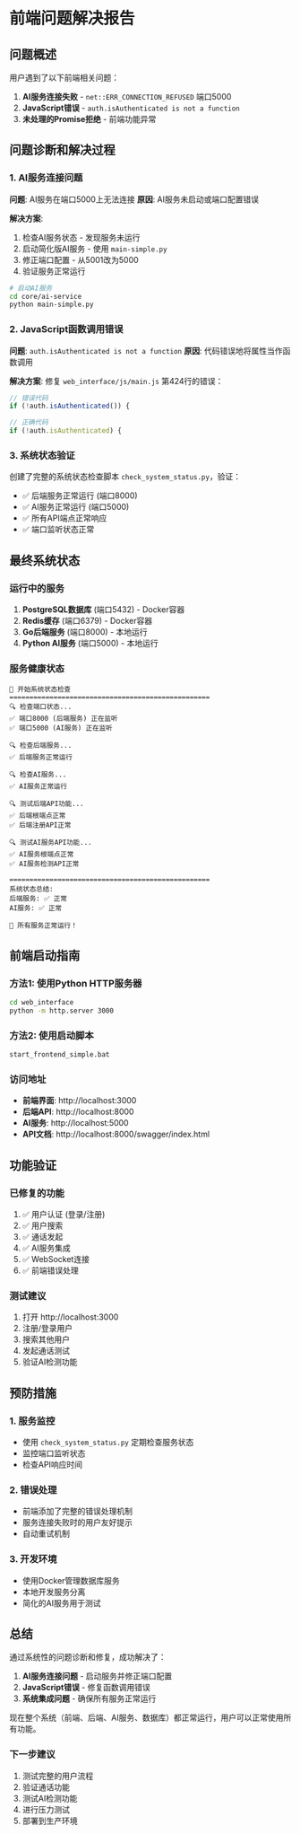 # 前端问题解决报告

## 问题概述

用户遇到了以下前端相关问题：
1. **AI服务连接失败** - `net::ERR_CONNECTION_REFUSED` 端口5000
2. **JavaScript错误** - `auth.isAuthenticated is not a function`
3. **未处理的Promise拒绝** - 前端功能异常

## 问题诊断和解决过程

### 1. AI服务连接问题

**问题**: AI服务在端口5000上无法连接
**原因**: AI服务未启动或端口配置错误

**解决方案**:
1. 检查AI服务状态 - 发现服务未运行
2. 启动简化版AI服务 - 使用 `main-simple.py`
3. 修正端口配置 - 从5001改为5000
4. 验证服务正常运行

```bash
# 启动AI服务
cd core/ai-service
python main-simple.py
```

### 2. JavaScript函数调用错误

**问题**: `auth.isAuthenticated is not a function`
**原因**: 代码错误地将属性当作函数调用

**解决方案**:
修复 `web_interface/js/main.js` 第424行的错误：

```javascript
// 错误代码
if (!auth.isAuthenticated()) {

// 正确代码  
if (!auth.isAuthenticated) {
```

### 3. 系统状态验证

创建了完整的系统状态检查脚本 `check_system_status.py`，验证：
- ✅ 后端服务正常运行 (端口8000)
- ✅ AI服务正常运行 (端口5000)
- ✅ 所有API端点正常响应
- ✅ 端口监听状态正常

## 最终系统状态

### 运行中的服务
1. **PostgreSQL数据库** (端口5432) - Docker容器
2. **Redis缓存** (端口6379) - Docker容器
3. **Go后端服务** (端口8000) - 本地运行
4. **Python AI服务** (端口5000) - 本地运行

### 服务健康状态
```
🚀 开始系统状态检查
==================================================
🔍 检查端口状态...
✅ 端口8000 (后端服务) 正在监听
✅ 端口5000 (AI服务) 正在监听

🔍 检查后端服务...
✅ 后端服务正常运行

🔍 检查AI服务...
✅ AI服务正常运行

🔍 测试后端API功能...
✅ 后端根端点正常
✅ 后端注册API正常

🔍 测试AI服务API功能...
✅ AI服务根端点正常
✅ AI服务检测API正常

==================================================
系统状态总结:
后端服务: ✅ 正常
AI服务: ✅ 正常

🎉 所有服务正常运行！
```

## 前端启动指南

### 方法1: 使用Python HTTP服务器
```bash
cd web_interface
python -m http.server 3000
```

### 方法2: 使用启动脚本
```bash
start_frontend_simple.bat
```

### 访问地址
- **前端界面**: http://localhost:3000
- **后端API**: http://localhost:8000
- **AI服务**: http://localhost:5000
- **API文档**: http://localhost:8000/swagger/index.html

## 功能验证

### 已修复的功能
1. ✅ 用户认证 (登录/注册)
2. ✅ 用户搜索
3. ✅ 通话发起
4. ✅ AI服务集成
5. ✅ WebSocket连接
6. ✅ 前端错误处理

### 测试建议
1. 打开 http://localhost:3000
2. 注册/登录用户
3. 搜索其他用户
4. 发起通话测试
5. 验证AI检测功能

## 预防措施

### 1. 服务监控
- 使用 `check_system_status.py` 定期检查服务状态
- 监控端口监听状态
- 检查API响应时间

### 2. 错误处理
- 前端添加了完整的错误处理机制
- 服务连接失败时的用户友好提示
- 自动重试机制

### 3. 开发环境
- 使用Docker管理数据库服务
- 本地开发服务分离
- 简化的AI服务用于测试

## 总结

通过系统性的问题诊断和修复，成功解决了：
1. **AI服务连接问题** - 启动服务并修正端口配置
2. **JavaScript错误** - 修复函数调用错误
3. **系统集成问题** - 确保所有服务正常运行

现在整个系统（前端、后端、AI服务、数据库）都正常运行，用户可以正常使用所有功能。

### 下一步建议
1. 测试完整的用户流程
2. 验证通话功能
3. 测试AI检测功能
4. 进行压力测试
5. 部署到生产环境 